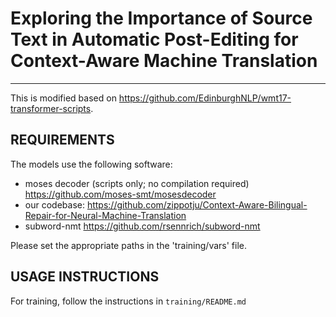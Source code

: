 # Exploring the Importance of Source Text in Automatic Post-Editing for Context-Aware Machine Translation
-------------------------------------------

This is modified based on https://github.com/EdinburghNLP/wmt17-transformer-scripts. 

REQUIREMENTS
------------

The models use the following software:

 - moses decoder (scripts only; no compilation required) https://github.com/moses-smt/mosesdecoder
 - our codebase: https://github.com/zippotju/Context-Aware-Bilingual-Repair-for-Neural-Machine-Translation
 - subword-nmt https://github.com/rsennrich/subword-nmt

Please set the appropriate paths in the 'training/vars' file.


USAGE INSTRUCTIONS
------------------------------------

For training, follow the instructions in `training/README.md`

